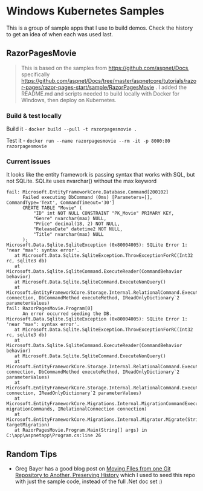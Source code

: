 # Windows Kubernetes Samples

This is a group of sample apps that I use to build demos. Check the history to get an idea of when each was used last.


## RazorPagesMovie

> This is based on the samples from https://github.com/aspnet/Docs, specifically https://github.com/aspnet/Docs/tree/master/aspnetcore/tutorials/razor-pages/razor-pages-start/sample/RazorPagesMovie . I added the README.md and scripts needed to build locally with Docker for Windows, then deploy on Kubernetes.

### Build & test locally

Build it - `docker build --pull -t razorpagesmovie .`

Test it - `docker run --name razorpagesmovie --rm -it -p 8000:80 razorpagesmovie`


### Current issues

It looks like the entity framework is passing syntax that works with SQL, but not SQLite. SQLite uses nvarchar() without the max keyword

```
fail: Microsoft.EntityFrameworkCore.Database.Command[200102]
      Failed executing DbCommand (0ms) [Parameters=[], CommandType='Text', CommandTimeout='30']
      CREATE TABLE "Movie" (
          "ID" int NOT NULL CONSTRAINT "PK_Movie" PRIMARY KEY,
          "Genre" nvarchar(max) NULL,
          "Price" decimal(18, 2) NOT NULL,
          "ReleaseDate" datetime2 NOT NULL,
          "Title" nvarchar(max) NULL
      );
Microsoft.Data.Sqlite.SqliteException (0x80004005): SQLite Error 1: 'near "max": syntax error'.
   at Microsoft.Data.Sqlite.SqliteException.ThrowExceptionForRC(Int32 rc, sqlite3 db)
   at Microsoft.Data.Sqlite.SqliteCommand.ExecuteReader(CommandBehavior behavior)
   at Microsoft.Data.Sqlite.SqliteCommand.ExecuteNonQuery()
   at Microsoft.EntityFrameworkCore.Storage.Internal.RelationalCommand.Execute(IRelationalConnection connection, DbCommandMethod executeMethod, IReadOnlyDictionary`2 parameterValues)
fail: RazorPagesMovie.Program[0]
      An error occurred seeding the DB.
Microsoft.Data.Sqlite.SqliteException (0x80004005): SQLite Error 1: 'near "max": syntax error'.
   at Microsoft.Data.Sqlite.SqliteException.ThrowExceptionForRC(Int32 rc, sqlite3 db)
   at Microsoft.Data.Sqlite.SqliteCommand.ExecuteReader(CommandBehavior behavior)
   at Microsoft.Data.Sqlite.SqliteCommand.ExecuteNonQuery()
   at Microsoft.EntityFrameworkCore.Storage.Internal.RelationalCommand.Execute(IRelationalConnection connection, DbCommandMethod executeMethod, IReadOnlyDictionary`2 parameterValues)
   at Microsoft.EntityFrameworkCore.Storage.Internal.RelationalCommand.ExecuteNonQuery(IRelationalConnection connection, IReadOnlyDictionary`2 parameterValues)
   at Microsoft.EntityFrameworkCore.Migrations.Internal.MigrationCommandExecutor.ExecuteNonQuery(IEnumerable`1 migrationCommands, IRelationalConnection connection)
   at Microsoft.EntityFrameworkCore.Migrations.Internal.Migrator.Migrate(String targetMigration)
   at RazorPagesMovie.Program.Main(String[] args) in C:\app\aspnetapp\Program.cs:line 26
```


## Random Tips

- Greg Bayer has a good blog post on [Moving FIles from one Git Repository to Another, Preserving History](https://gbayer.com/development/moving-files-from-one-git-repository-to-another-preserving-history/) which I used to seed this repo with just the sample code, instead of the full .Net doc set :)